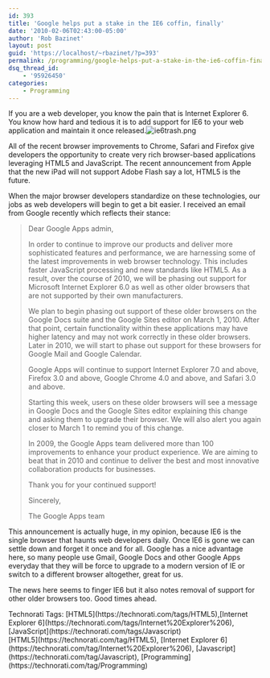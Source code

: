 ```yaml
---
id: 393
title: 'Google helps put a stake in the IE6 coffin, finally'
date: '2010-02-06T02:43:00-05:00'
author: 'Rob Bazinet'
layout: post
guid: 'https://localhost/~rbazinet/?p=393'
permalink: /programming/google-helps-put-a-stake-in-the-ie6-coffin-finally/
dsq_thread_id:
    - '95926450'
categories:
    - Programming
---
```


If you are a web developer, you know the pain that is Internet Explorer 6. You know how hard and tedious it is to add support for IE6 to your web application and maintain it once released.![ie6trash.png](https://accidentaltechnologist.com/files/media/image/ie6trash.png)

All of the recent browser improvements to Chrome, Safari and Firefox give developers the opportunity to create very rich browser-based applications leveraging HTML5 and JavaScript. The recent announcement from Apple that the new iPad will not support Adobe Flash say a lot, HTML5 is the future.

When the major browser developers standardize on these technologies, our jobs as web developers will begin to get a bit easier. I received an email from Google recently which reflects their stance:

> Dear Google Apps admin,​
> 
> In order to continue to improve our products and deliver more sophisticated features and performance, we are harnessing some of the latest improvements in web browser technology. This includes faster JavaScript processing and new standards like HTML5. As a result, over the course of 2010, we will be phasing out support for Microsoft Internet Explorer 6.0 as well as other older browsers that are not supported by their own manufacturers.
> 
> We plan to begin phasing out support of these older browsers on the Google Docs suite and the Google Sites editor on March 1, 2010. After that point, certain functionality within these applications may have higher latency and may not work correctly in these older browsers. Later in 2010, we will start to phase out support for these browsers for Google Mail and Google Calendar.
> 
> Google Apps will continue to support Internet Explorer 7.0 and above, Firefox 3.0 and above, Google Chrome 4.0 and above, and Safari 3.0 and above.
> 
> Starting this week, users on these older browsers will see a message in Google Docs and the Google Sites editor explaining this change and asking them to upgrade their browser. We will also alert you again closer to March 1 to remind you of this change.
> 
> In 2009, the Google Apps team delivered more than 100 improvements to enhance your product experience. We are aiming to beat that in 2010 and continue to deliver the best and most innovative collaboration products for businesses.
> 
> Thank you for your continued support!
> 
> Sincerely,
> 
> The Google Apps team

This announcement is actually huge, in my opinion, because IE6 is the single browser that haunts web developers daily. Once IE6 is gone we can settle down and forget it once and for all. Google has a nice advantage here, so many people use Gmail, Google Docs and other Google Apps everyday that they will be force to upgrade to a modern version of IE or switch to a different browser altogether, great for us.

The news here seems to finger IE6 but it also notes removal of support for other older browsers too. Good times ahead.

<div class="wlWriterEditableSmartContent" id="scid:0767317B-992E-4b12-91E0-4F059A8CECA8:24c06005-f898-4a32-813c-4d04095a0a77" style="padding-bottom: 0px; margin: 0px; padding-left: 0px; padding-right: 0px; display: inline; float: none; padding-top: 0px">Technorati Tags: [HTML5](https://technorati.com/tags/HTML5),[Internet Explorer 6](https://technorati.com/tags/Internet%20Explorer%206),[JavaScript](https://technorati.com/tags/Javascript)</div><div class="posttagsblock">[HTML5](https://technorati.com/tag/HTML5), [Internet Explorer 6](https://technorati.com/tag/Internet%20Explorer%206), [Javascript](https://technorati.com/tag/Javascript), [Programming](https://technorati.com/tag/Programming)</div>
